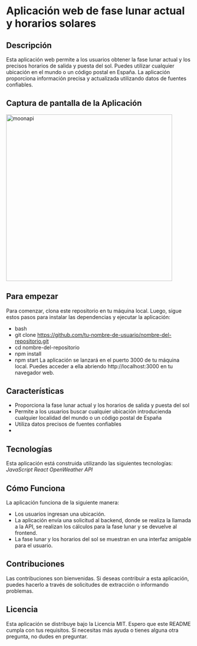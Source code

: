 # Aplicación web de fase lunar actual y horarios solares

## Descripción
Esta aplicación web permite a los usuarios obtener la fase lunar actual y los precisos horarios de salida y puesta del sol. Puedes utilizar cualquier ubicación en el mundo o un código postal en España. La aplicación proporciona información precisa y actualizada utilizando datos de fuentes confiables.

## Captura de pantalla de la Aplicación
<img width="450" alt="moonapi" src="https://github.com/Juan-Fuente-T/SunriseMoon_APP/assets/127140423/39ad0c66-ef3f-4a12-9034-7801bbf8733d">


## Para empezar

Para comenzar, clona este repositorio en tu máquina local. Luego, sigue estos pasos para instalar las dependencias y ejecutar la aplicación:
- bash
- git clone https://github.com/tu-nombre-de-usuario/nombre-del-repositorio.git
- cd nombre-del-repositorio
- npm install
- npm start
La aplicación se lanzará en el puerto 3000 de tu máquina local. Puedes acceder a ella abriendo http://localhost:3000 en tu navegador web.

## Características
- Proporciona la fase lunar actual y los horarios de salida y puesta del sol
- Permite a los usuarios buscar cualquier ubicación introducienda cualquier localidad del mundo o un código postal de España
- Utiliza datos precisos de fuentes confiables
- 
## Tecnologías
Esta aplicación está construida utilizando las siguientes tecnologías:
*JavaScript*
*React*
*OpenWeather API*

## Cómo Funciona
La aplicación funciona de la siguiente manera:
- Los usuarios ingresan una ubicación.
- La aplicación envía una solicitud al backend, donde se realiza la llamada a la API, se realizan los cálculos para la fase lunar y se devuelve al frontend.
- La fase lunar y los horarios del sol se muestran en una interfaz amigable para el usuario.
 
## Contribuciones
Las contribuciones son bienvenidas. Si deseas contribuir a esta aplicación, puedes hacerlo a través de solicitudes de extracción o informando problemas.

## Licencia
Esta aplicación se distribuye bajo la Licencia MIT. Espero que este README cumpla con tus requisitos. Si necesitas más ayuda o tienes alguna otra pregunta, no dudes en preguntar.

